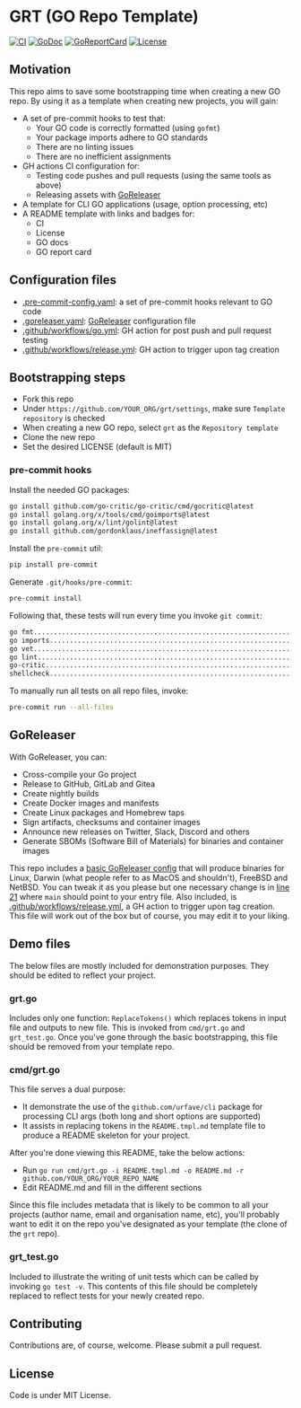 # GRT (GO Repo Template)

[![CI][badge-build]][build]
[![GoDoc][go-docs-badge]][go-docs]
[![GoReportCard][go-report-card-badge]][go-report-card]
[![License][badge-license]][license]

## Motivation

This repo aims to save some bootstrapping time when creating a new GO repo.
By using it as a template when creating new projects, you will gain:

- A set of pre-commit hooks to test that:
    * Your GO code is correctly formatted (using `gofmt`)
    * Your package imports adhere to GO standards
    * There are no linting issues
    * There are no inefficient assignments
- GH actions CI configuration for:
    * Testing code pushes and pull requests (using the same tools as above)
    * Releasing assets with [GoReleaser](https://goreleaser.com)
- A template for CLI GO applications (usage, option processing, etc)
- A README template with links and badges for: 
    * CI
    * License
    * GO docs
    * GO report card

## Configuration files
- [.pre-commit-config.yaml](.pre-commit-config.yaml): a set of pre-commit hooks relevant to GO code
- [.goreleaser.yaml](.goreleaser.yaml): [GoReleaser](https://goreleaser.com/quick-start) configuration file
- [.github/workflows/go.yml](.github/workflows/go.yml): GH action for post push and pull request testing
- [.github/workflows/release.yml](.github/workflows/release.yml): GH action to trigger upon tag creation

## Bootstrapping steps
- Fork this repo
- Under `https://github.com/YOUR_ORG/grt/settings`, make sure `Template repository` is checked
- When creating a new GO repo, select `grt` as the `Repository template`
- Clone the new repo
- Set the desired LICENSE (default is MIT)

### pre-commit hooks

Install the needed GO packages:
```sh
go install github.com/go-critic/go-critic/cmd/gocritic@latest
go install golang.org/x/tools/cmd/goimports@latest
go install golang.org/x/lint/golint@latest
go install github.com/gordonklaus/ineffassign@latest
```

Install the `pre-commit` util:
```sh
pip install pre-commit
```

Generate `.git/hooks/pre-commit`:
```sh
pre-commit install
```

Following that, these tests will run every time you invoke `git commit`:
```sh
go fmt...................................................................Passed
go imports...............................................................Passed
go vet...................................................................Passed
go lint..................................................................Passed
go-critic................................................................Passed
shellcheck...............................................................Passed
```

To manually run all tests on all repo files, invoke:

```sh
pre-commit run --all-files
```

## GoReleaser

With GoReleaser, you can:

- Cross-compile your Go project
- Release to GitHub, GitLab and Gitea
- Create nightly builds
- Create Docker images and manifests
- Create Linux packages and Homebrew taps
- Sign artifacts, checksums and container images
- Announce new releases on Twitter, Slack, Discord and others
- Generate SBOMs (Software Bill of Materials) for binaries and container images

This repo includes a [basic GoReleaser config](.goreleaser.yaml) that will produce binaries for Linux, Darwin (what
people refer to as MacOS and shouldn't), FreeBSD and NetBSD. You can tweak it as you please but one necessary change is
in [line 21](https://github.com/jessp01/grt/blob/master/.goreleaser.yaml#L21) where `main` should point to your entry
file. Also included, is [.github/workflows/release.yml](.github/workflows/release.yml), a GH action to trigger upon tag creation. This file will work out of the box but of course, you may edit it to your liking.


## Demo files

The below files are mostly included for demonstration purposes. They should be edited to reflect your project.

### grt.go

Includes only one function: `ReplaceTokens()` which replaces tokens in input file and outputs to new file. This is invoked
from `cmd/grt.go` and `grt_test.go`. Once you've gone through the basic bootstrapping, this file should be removed from
your template repo. 

### cmd/grt.go

This file serves a dual purpose:
- It demonstrate the use of the `github.com/urfave/cli` package for processing CLI args (both long and short options are
  supported)
- It assists in replacing tokens in the `README.tmpl.md` template file to produce a README skeleton for your project.

After you're done viewing this README, take the below actions:
 
- Run `go run cmd/grt.go -i README.tmpl.md -o README.md -r github.com/YOUR_ORG/YOUR_REPO_NAME`
- Edit README.md and fill in the different sections

Since this file includes metadata that is likely to be common to all your projects (author name, email and organisation
name, etc), you'll probably want to edit it on the repo you've designated as your template (the clone of the `grt`
repo).

### grt_test.go

Included to illustrate the writing of unit tests which can be called by invoking `go test -v`. This contents of this
file should be completely replaced to reflect tests for your newly created repo.

## Contributing

Contributions are, of course, welcome. Please submit a pull request.

## License

Code is under MIT License.

[license]: ./LICENSE
[badge-license]: https://img.shields.io/github/license/jessp01/grt.svg?v=0.21.0
[go-docs-badge]: https://godoc.org/github.com/jessp01/grt?status.svg
[go-docs]: https://godoc.org/github.com/jessp01/grt
[go-report-card-badge]: https://goreportcard.com/badge/github.com/jessp01/grt?v=0.21.0
[go-report-card]: https://goreportcard.com/report/github.com/jessp01/grt
[badge-build]: https://github.com/jessp01/grt/actions/workflows/go.yml/badge.svg
[build]: https://github.com/jessp01/grt/actions/workflows/go.yml
